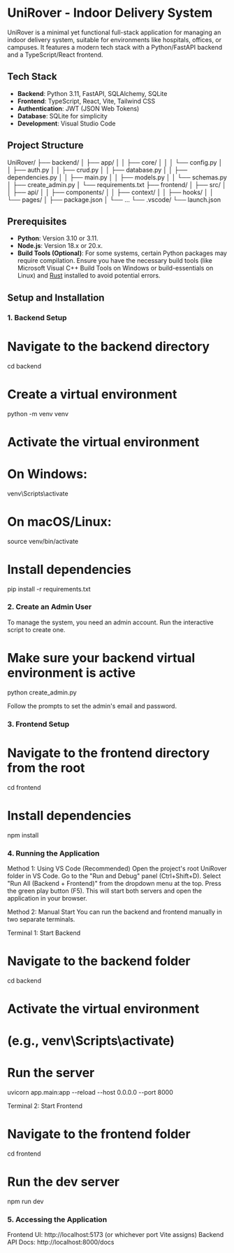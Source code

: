 # UniRover - Indoor Delivery System

UniRover is a minimal yet functional full-stack application for managing an indoor delivery system, suitable for environments like hospitals, offices, or campuses. It features a modern tech stack with a Python/FastAPI backend and a TypeScript/React frontend.

## Tech Stack

-   **Backend**: Python 3.11, FastAPI, SQLAlchemy, SQLite
-   **Frontend**: TypeScript, React, Vite, Tailwind CSS
-   **Authentication**: JWT (JSON Web Tokens)
-   **Database**: SQLite for simplicity
-   **Development**: Visual Studio Code

## Project Structure
UniRover/
├── backend/
│   ├── app/
│   │   ├── core/
│   │   │   └── config.py
│   │   ├── auth.py
│   │   ├── crud.py
│   │   ├── database.py
│   │   ├── dependencies.py
│   │   ├── main.py
│   │   ├── models.py
│   │   └── schemas.py
│   ├── create_admin.py
│   └── requirements.txt
├── frontend/
│   ├── src/
│   │   ├── api/
│   │   ├── components/
│   │   ├── context/
│   │   ├── hooks/
│   │   └── pages/
│   ├── package.json
│   └── ...
└── .vscode/
└── launch.json

## Prerequisites

-   **Python**: Version 3.10 or 3.11.
-   **Node.js**: Version 18.x or 20.x.
-   **Build Tools (Optional)**: For some systems, certain Python packages may require compilation. Ensure you have the necessary build tools (like Microsoft Visual C++ Build Tools on Windows or build-essentials on Linux) and [Rust](https://www.rust-lang.org/tools/install) installed to avoid potential errors.

## Setup and Installation

### 1. Backend Setup


# Navigate to the backend directory
cd backend

# Create a virtual environment
python -m venv venv

# Activate the virtual environment
# On Windows:
venv\Scripts\activate
# On macOS/Linux:
source venv/bin/activate

# Install dependencies
pip install -r requirements.txt

### 2. Create an Admin User
To manage the system, you need an admin account. Run the interactive script to create one.

# Make sure your backend virtual environment is active
python create_admin.py

Follow the prompts to set the admin's email and password.

### 3. Frontend Setup

# Navigate to the frontend directory from the root
cd frontend

# Install dependencies
npm install

### 4. Running the Application
Method 1: Using VS Code (Recommended)
Open the project's root UniRover folder in VS Code.
Go to the "Run and Debug" panel (Ctrl+Shift+D).
Select "Run All (Backend + Frontend)" from the dropdown menu at the top.
Press the green play button (F5).
This will start both servers and open the application in your browser.

Method 2: Manual Start
You can run the backend and frontend manually in two separate terminals.

Terminal 1: Start Backend
# Navigate to the backend folder
cd backend

# Activate the virtual environment
# (e.g., venv\Scripts\activate)

# Run the server
uvicorn app.main:app --reload --host 0.0.0.0 --port 8000

Terminal 2: Start Frontend
# Navigate to the frontend folder
cd frontend

# Run the dev server
npm run dev

### 5. Accessing the Application
Frontend UI: http://localhost:5173 (or whichever port Vite assigns)
Backend API Docs: http://localhost:8000/docs